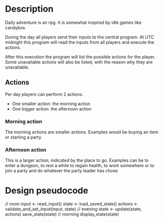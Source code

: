 


# Description

Daily adventure is an rpg.
It is somewhat inspired by idle games like candybox.

During the day all players send their inputs to the central program.
At UTC midnight this program will read the inputs from all players and execute the actions.

After this execution the program will list the possible actions for the player.
Some unavailable actions will also be listed, with the reason why they are unavailable.

## Actions

Per day players can perform 2 actions.
 - One smaller action: the morning action
 - One bigger action: the afternoon action

### Morning action

The morning actions are smaller actions.
Examples would be buying an item or starting a party

### Afternoon action

This is a larger action; indicated by the place to go.
Examples can be to enter a dungeon, to rest a while to regain health, to work somewhere or to join a party and do whatever the party leader has chose


# Design pseudocode

// noon
input <- read_input()
state <- load_saved_state()
actions <- validate_and_set_input(input, state)
// evening
state <- update(state, actions)
save_state(state)
// morning
display_state(state)

